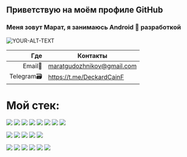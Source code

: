 ## Приветствую на моём профиле GitHub
### Меня зовут Марат, я занимаюсь Android 📱 разработкой
<picture>
 <source media="(prefers-color-scheme: dark)" srcset="https://lh3.googleusercontent.com/a/ACg8ocIKFuYdc0FMIWBuJpeVVi4dlxbYqjdFkrbfktVPVjEa-PocRTo4=s288-c-no">
 <source media="(prefers-color-scheme: light)" srcset="https://lh3.googleusercontent.com/a/ACg8ocIKFuYdc0FMIWBuJpeVVi4dlxbYqjdFkrbfktVPVjEa-PocRTo4=s288-c-no">
 <img alt="YOUR-ALT-TEXT" src="YOUR-DEFAULT-IMAGE">
</picture>

| Где | Контакты |
|-----:|---------------|
|Email📧|maratgudozhnikov@gmail.com|
|Telegram🗃️|https://t.me/DeckardCainF|
# Мой стек:
<img src="https://img.shields.io/badge/Android-003442?style=for-the-badge&logo=Android&logoColor=E06F5D"/> <img src="https://img.shields.io/badge/Kotlin-003442?style=for-the-badge&logo=Kotlin&logoColor=E06F5D"/> <img src="https://img.shields.io/badge/Java-003442?style=for-the-badge&logo=&logoColor=E06F5D"/> <img src="https://img.shields.io/badge/Kotlin Coroutines-003442?style=for-the-badge&logo=&logoColor=E06F5D"/> <img src="https://img.shields.io/badge/ RxJava-003442?style=for-the-badge&logo=&logoColor=E06F5D"/> <img src="https://img.shields.io/badge/OkHttp-003442?style=for-the-badge&logo=&logoColor=E06F5D"/> <img src="https://img.shields.io/badge/REST API-003442?style=for-the-badge&logo=&logoColor=E06F5D"/> <img src="https://img.shields.io/badge/Retrofit-003442?style=for-the-badge&logo=&logoColor=E06F5D"/>

<img src="https://img.shields.io/badge/Jetpack Compose-003442?style=for-the-badge&logo=jetpackcompose&logoColor=E06F5D"/> <img src="https://img.shields.io/badge/Jetpack Navigation Component-003442?style=for-the-badge&logo=&logoColor=E06F5D"/> <img src="https://img.shields.io/badge/Clean Architecture-003442?style=for-the-badge&logo=&logoColor=E06F5D"/> <img src="https://img.shields.io/badge/SOLID-003442?style=for-the-badge&logo=solid&logoColor=E06F5D"/> <img src="https://img.shields.io/badge/Android SDK-003442?style=for-the-badge&logo=androidstudio&logoColor=E06F5D"/>

<img src="https://img.shields.io/badge/Koin-003442?style=for-the-badge&logo=&logoColor=E06F5D"/> <img src="https://img.shields.io/badge/Dagger/Hilt-003442?style=for-the-badge&logo=&logoColor=E06F5D"/> <img src="https://img.shields.io/badge/Firebase-003442?style=for-the-badge&logo=firebase&logoColor=E06F5D"/> <img src="https://img.shields.io/badge/Room-003442?style=for-the-badge&logo=&logoColor=E06F5D"/> <img src="https://img.shields.io/badge/Glide-003442?style=for-the-badge&logo=glide&logoColor=E06F5D"/> <img src="https://img.shields.io/badge/Gson-003442?style=for-the-badge&logo=&logoColor=E06F5D"/>
<!-- <img src="https://img.shields.io/badge/Android-003442?style=for-the-badge&logo=Android&logoColor=E06F5D"/>
<!--
**DecardCain21/DecardCain21** is a ✨ _special_ ✨ repository because its `README.md` (this file) appears on your GitHub profile.

Here are some ideas to get you started:

- 🔭 I’m currently working on ...
- 🌱 I’m currently learning ...
- 👯 I’m looking to collaborate on ...
- 🤔 I’m looking for help with ...
- 💬 Ask me about ...
- 📫 How to reach me: ...
- 😄 Pronouns: ...
- ⚡ Fun fact: ...
-->

